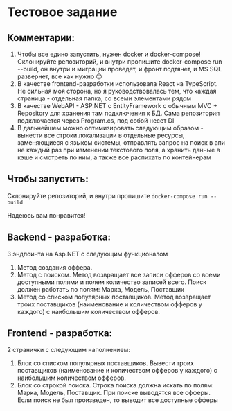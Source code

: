 # Тестовое задание

## Комментарии:
1) Чтобы все едино запустить, нужен docker и docker-compose! Склонируйте репозиторий, и внутри пропишите docker-compose run --build, он внутри и миграции проведет, и фронт подтянет, и MS SQL развернет, все как нужно 😊
2) В качестве frontend-разработки использовала React на TypeScript. Не сильная моя сторона, но я руководствовалась тем, что каждая страница - отдельная папка, со всеми элементами рядом
3) В качестве WebAPI - ASP.NET с EntityFramework с обычным MVC + Repository для хранения там подключения к БД. Сама репозитория подключается через Program.cs, под собой несет DI
4) В дальнейшем можно оптимизировать следующим образом - вынести все строки локализации в отдельные ресурсы, заменяющиеся с языком системы, отправлять запрос на поиск в апи не каждый раз при изменении текстового поля, а хранить данные в кэше и смотреть по ним, а также все распихать по контейнерам

## Чтобы запустить:
Склонируйте репозиторий, и внутри пропишите 
```docker-compose run --build```

Надеюсь вам понравится!

## Backend - разработка:
3 эндпоинта на Asp.NET с следующим функционалом

1) Метод создания оффера.
2) Метод с поиском. Метод возвращает все записи офферов со всеми доступными полями и полем количество записей всего. Поиск должен работать по полям: Марка, Модель, Поставщик
3) Метод со списком популярных поставщиков. Метод возвращает троих поставщиков (наименование и количеством офферов у каждого) с наибольшим количеством офферов.


## Frontend - разработка:
2 странички с следующим наполнением:
1) Блок со списком популярных поставщиков. Вывести троих поставщиков (наименование и количеством офферов у каждого) с наибольшим количеством офферов.
2) Блок со строкой поиска. Строка поиска должна искать по полям: Марка, Модель, Поставщик. При поиске выводятся все офферы. Если поиск не был произведен, то выводит все доступные офферы
